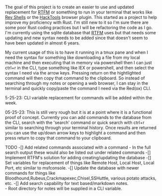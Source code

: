 
The goal of this project is to create an easier to use and updated replacement for [RTFM](https://github.com/leostat/rtfm) or something to run in your terminal that works like [Rev Shells](https://revshells.com/) or the [HackTools](https://addons.mozilla.org/en-US/firefox/addon/hacktools/) browser plugin. This started as a project to help improve my proficiency with Rust. I'm still new to it so I'm sure there are some poor Rust coding practices but I will be refactoring the code as I go.  I'm currently using the sqlite database that [RTFM](https://github.com/leostat/rtfm) uses but that needs some updating and new syntax needs to be added since that doesn't seem to have been updated in almost 6 years.  

My current usage of this is to have it running in a tmux pane and when I need the syntax for something like downloading a file from my local machine and then executing that in memory via powershell then I can just ctrl+r in the CLI, type something like IEX or powershell, and then select the syntax I need via the arrow keys.  Pressing return on the hightlighted command will then copy that command to the clipboard.  So instead of searching through my notes or opening a web browser, I can stay in the terminal and quickly copy/paste the command I need via the Red(ox) CLI.  

5-25-23: CLI variable replacement for commands will be added within the week. 

05-25-23: This is still very rough but it is at a point where it is a functional proof of concept.  Currently you can add commands to the database from the CLI, search with the 'search' command or quick search with ctrl+r similar to searching through your terminal history.  Once results are returned you can use the up/down arrow keys to highlight a command and then press return to copy that command to your clipboard.  

TODO
-[] Add related commands associated with a command
    - In the full search output these would also be listed out under related commands
-[] Implement RTFM's solution for adding creating/updating the database
-[] Set variables for replacement of things like Remote Host, Local Host, Local Port, etc similar to msfconsole.
-[] Update the database with newer commands for things like Bloodhound,Rubeus,Crackmapexec,Chisel,SSHuttle, various potato attacks, etc.
-[] Add search capability for text based/markdown notes.  
    - Root directory for notes will be supplied in a CLI variable.
